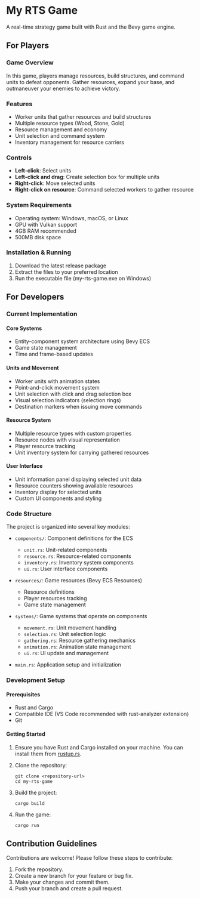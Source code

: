 # My RTS Game

A real-time strategy game built with Rust and the Bevy game engine.

## For Players

### Game Overview

In this game, players manage resources, build structures, and command units to defeat opponents. Gather resources, expand your base, and outmaneuver your enemies to achieve victory.

### Features

- Worker units that gather resources and build structures
- Multiple resource types (Wood, Stone, Gold)
- Resource management and economy
- Unit selection and command system
- Inventory management for resource carriers

### Controls

- **Left-click**: Select units
- **Left-click and drag**: Create selection box for multiple units
- **Right-click**: Move selected units
- **Right-click on resource**: Command selected workers to gather resource

### System Requirements

- Operating system: Windows, macOS, or Linux
- GPU with Vulkan support
- 4GB RAM recommended
- 500MB disk space

### Installation & Running

1. Download the latest release package
2. Extract the files to your preferred location
3. Run the executable file (my-rts-game.exe on Windows)

## For Developers

### Current Implementation

#### Core Systems

- Entity-component system architecture using Bevy ECS
- Game state management
- Time and frame-based updates

#### Units and Movement

- Worker units with animation states
- Point-and-click movement system
- Unit selection with click and drag selection box
- Visual selection indicators (selection rings)
- Destination markers when issuing move commands

#### Resource System

- Multiple resource types with custom properties
- Resource nodes with visual representation
- Player resource tracking
- Unit inventory system for carrying gathered resources

#### User Interface

- Unit information panel displaying selected unit data
- Resource counters showing available resources
- Inventory display for selected units
- Custom UI components and styling

### Code Structure

The project is organized into several key modules:

- `components/`: Component definitions for the ECS
  - `unit.rs`: Unit-related components
  - `resource.rs`: Resource-related components
  - `inventory.rs`: Inventory system components
  - `ui.rs`: User interface components

- `resources/`: Game resources (Bevy ECS Resources)
  - Resource definitions
  - Player resources tracking
  - Game state management

- `systems/`: Game systems that operate on components
  - `movement.rs`: Unit movement handling
  - `selection.rs`: Unit selection logic
  - `gathering.rs`: Resource gathering mechanics
  - `animation.rs`: Animation state management
  - `ui.rs`: UI update and management

- `main.rs`: Application setup and initialization

### Development Setup

#### Prerequisites

- Rust and Cargo
- Compatible IDE (VS Code recommended with rust-analyzer extension)
- Git

#### Getting Started

1. Ensure you have Rust and Cargo installed on your machine. You can install them from [rustup.rs](https://rustup.rs/).
2. Clone the repository:

   ```shell
   git clone <repository-url>
   cd my-rts-game
   ```

3. Build the project:

   ```shell
   cargo build
   ```

4. Run the game:

   ```shell
   cargo run
   ```

## Contribution Guidelines

Contributions are welcome! Please follow these steps to contribute:

1. Fork the repository.
2. Create a new branch for your feature or bug fix.
3. Make your changes and commit them.
4. Push your branch and create a pull request.
